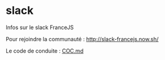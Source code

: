 # slack

Infos sur le slack FranceJS

Pour rejoindre la communauté : http://slack-francejs.now.sh/

Le code de conduite : [COC.md](./COC.md)
